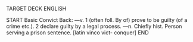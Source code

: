TARGET DECK
ENGLISH

START
Basic
Convict
Back: —v. 1 (often foll. By of) prove to be guilty (of a crime etc.). 2 declare guilty by a legal process. —n. Chiefly hist. Person serving a prison sentence. [latin vinco vict- conquer]
END

